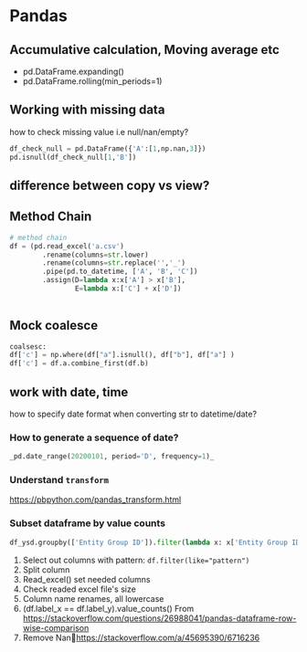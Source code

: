 # Pandas 

## Accumulative calculation, Moving average etc

- pd.DataFrame.expanding()
- pd.DataFrame.rolling(min_periods=1)


## Working with missing data

how to check missing value i.e null/nan/empty?

```python
df_check_null = pd.DataFrame({'A':[1,np.nan,3]})
pd.isnull(df_check_null[1,'B'])
```

## difference between copy vs view?

## Method Chain

```python
# method chain
df = (pd.read_excel('a.csv')
        .rename(columns=str.lower)
        .rename(columns=str.replace('','_')
        .pipe(pd.to_datetime, ['A', 'B', 'C'])
        .assign(D=lambda x:x['A'] > x['B'],
                E=lambda x:['C'] + x['D'])
    

```

## Mock coalesce

```python
coalsesc: 
df['c'] = np.where(df["a"].isnull(), df["b"], df["a"] )
df['c'] = df.a.combine_first(df.b)
```

## work with date, time
how to specify date format when converting str to datetime/date?

### How to generate a sequence of date?
```python
_pd.date_range(20200101, period='D', frequency=1)_
```

### Understand `transform`
https://pbpython.com/pandas_transform.html

### Subset dataframe by value counts

```python
df_ysd.groupby(['Entity Group ID']).filter(lambda x: x['Entity Group ID'].size >= 6 ).sort_values(by=['Entity Group ID','Assessor Date Checked'], ascending=False)
```

1. Select out columns with pattern: `df.filter(like="pattern")`
2. Split column
3. Read_excel() set needed columns
4. Check readed excel file's size
5. Column name renames, all lowercase
6. (df.label_x == df.label_y).value_counts()
From <https://stackoverflow.com/questions/26988041/pandas-dataframe-row-wise-comparison> 
7. Remove Nanhttps://stackoverflow.com/a/45695390/6716236
